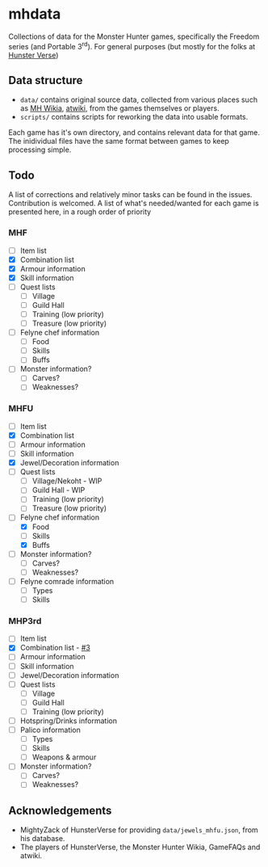# mhdata
Collections of data for the Monster Hunter games, specifically the Freedom series (and Portable 3<sup>rd</sup>). For general purposes (but mostly for the folks at [Hunster Verse](hunsterverse.net))

## Data structure
* `data/` contains original source data, collected from various places such as [MH Wikia](monsterhunter.wikia.com), [atwiki](https://www41.atwiki.jp/mhp2g), from the games themselves or players.
* `scripts/` contains scripts for reworking the data into usable formats.

Each game has it's own directory, and contains relevant data for that game. The inidividual files have the same format between games to keep processing simple.

## Todo
A list of corrections and relatively minor tasks can be found in the issues. Contribution is welcomed.
A list of what's needed/wanted for each game is presented here, in a rough order of priority

### MHF
* [ ] Item list
* [x] Combination list
* [x] Armour information
* [x] Skill information
* [ ] Quest lists
  * [ ] Village
  * [ ] Guild Hall
  * [ ] Training (low priority)
  * [ ] Treasure (low priority)
* [ ] Felyne chef information
  * [ ] Food
  * [ ] Skills
  * [ ] Buffs
* [ ] Monster information?
  * [ ] Carves?
  * [ ] Weaknesses?

### MHFU
* [ ] Item list
* [x] Combination list
* [ ] Armour information
* [ ] Skill information
* [x] Jewel/Decoration information
* [ ] Quest lists
  * [ ] Village/Nekoht - WIP
  * [ ] Guild Hall - WIP
  * [ ] Training (low priority)
  * [ ] Treasure (low priority)
* [ ] Felyne chef information
  * [x] Food
  * [ ] Skills
  * [x] Buffs
* [ ] Monster information?
  * [ ] Carves?
  * [ ] Weaknesses?
* [ ] Felyne comrade information
  * [ ] Types
  * [ ] Skills

### MHP3rd
* [ ] Item list
* [x] Combination list - [#3](https://github.com/JeffBobbo/mhdata/issues/3)
* [ ] Armour information
* [ ] Skill information
* [ ] Jewel/Decoration information
* [ ] Quest lists
  * [ ] Village
  * [ ] Guild Hall
  * [ ] Training (low priority)
* [ ] Hotspring/Drinks information
* [ ] Palico information
  * [ ] Types
  * [ ] Skills
  * [ ] Weapons & armour
* [ ] Monster information?
  * [ ] Carves?
  * [ ] Weaknesses?

## Acknowledgements
* MightyZack of HunsterVerse for providing `data/jewels_mhfu.json`, from his database.
* The players of HunsterVerse, the Monster Hunter Wikia, GameFAQs and atwiki.
